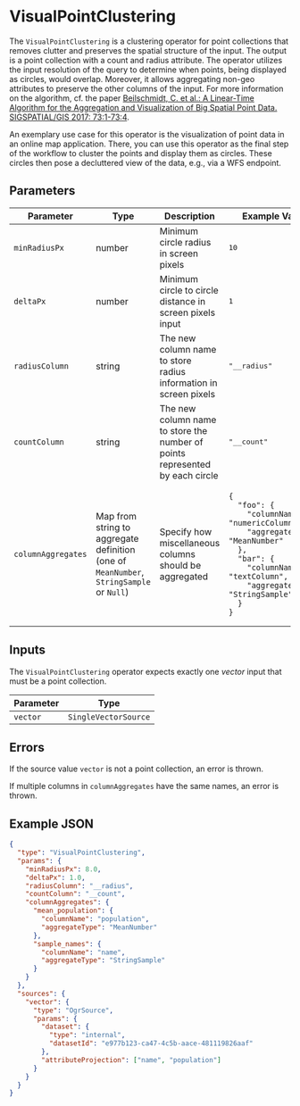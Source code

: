 # VisualPointClustering

The `VisualPointClustering` is a clustering operator for point collections that removes clutter and preserves the spatial structure of the input.
The output is a point collection with a count and radius attribute.
The operator utilizes the input resolution of the query to determine when points, being displayed as circles, would overlap.
Moreover, it allows aggregating non-geo attributes to preserve the other columns of the input.
For more information on the algorithm, cf. the paper [Beilschmidt, C. et al.: A Linear-Time Algorithm for the Aggregation and Visualization of Big Spatial Point Data. SIGSPATIAL/GIS 2017: 73:1-73:4](https://doi.org/10.1145/3139958.3140037).

An exemplary use case for this operator is the visualization of point data in an online map application.
There, you can use this operator as the final step of the workflow to cluster the points and display them as circles.
These circles then pose a decluttered view of the data, e.g., via a WFS endpoint.

## Parameters

| Parameter          | Type                                                                                    | Description                                                                  | Example Value                                                                                                                                                                                                                                                                                                                                          |
| ------------------ | --------------------------------------------------------------------------------------- | ---------------------------------------------------------------------------- | ------------------------------------------------------------------------------------------------------------------------------------------------------------------------------------------------------------------------------------------------------------------------------------------------------------------------------------------------------ |
| `minRadiusPx`      | number                                                                                  | Minimum circle radius in screen pixels                                       | <pre>10</pre>                                                                                                                                                                                                                                                                                                                                          |
| `deltaPx`          | number                                                                                  | Minimum circle to circle distance in screen pixels input                     | <pre>1</pre>                                                                                                                                                                                                                                                                                                                                           |
| `radiusColumn`     | string                                                                                  | The new column name to store radius information in screen pixels             | <pre>"\_\_radius"</pre>                                                                                                                                                                                                                                                                                                                                |
| `countColumn`      | string                                                                                  | The new column name to store the number of points represented by each circle | <pre>"\_\_count"</pre>                                                                                                                                                                                                                                                                                                                                 |
| `columnAggregates` | Map from string to aggregate definition (one of `MeanNumber`, `StringSample` or `Null`) | Specify how miscellaneous columns should be aggregated                       | <pre><code>{<br>&nbsp;&nbsp;"foo": {<br>&nbsp;&nbsp;&nbsp;&nbsp;"columnName": "numericColumn",<br>&nbsp;&nbsp;&nbsp;&nbsp;"aggregateType": "MeanNumber"<br>&nbsp;&nbsp;},<br>&nbsp;&nbsp;"bar": {<br>&nbsp;&nbsp;&nbsp;&nbsp;"columnName": "textColumn",<br>&nbsp;&nbsp;&nbsp;&nbsp;"aggregateType": "StringSample"<br>&nbsp;&nbsp;}<br>}</code></pre> |

## Inputs

The `VisualPointClustering` operator expects exactly one _vector_ input that must be a point collection.

| Parameter | Type                 |
| --------- | -------------------- |
| `vector`  | `SingleVectorSource` |

## Errors

If the source value `vector` is not a point collection, an error is thrown.

If multiple columns in `columnAggregates` have the same names, an error is thrown.

## Example JSON

```json
{
  "type": "VisualPointClustering",
  "params": {
    "minRadiusPx": 8.0,
    "deltaPx": 1.0,
    "radiusColumn": "__radius",
    "countColumn": "__count",
    "columnAggregates": {
      "mean_population": {
        "columnName": "population",
        "aggregateType": "MeanNumber"
      },
      "sample_names": {
        "columnName": "name",
        "aggregateType": "StringSample"
      }
    }
  },
  "sources": {
    "vector": {
      "type": "OgrSource",
      "params": {
        "dataset": {
          "type": "internal",
          "datasetId": "e977b123-ca47-4c5b-aace-481119826aaf"
        },
        "attributeProjection": ["name", "population"]
      }
    }
  }
}
```
